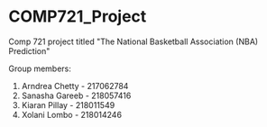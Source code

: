 # COMP721_Project
Comp 721 project titled "The National Basketball Association (NBA) Prediction"

Group members:
1. Arndrea Chetty - 217062784
2. Sanasha Gareeb -  218057416
3. Kiaran Pillay - 218011549
4. Xolani Lombo - 218014246
